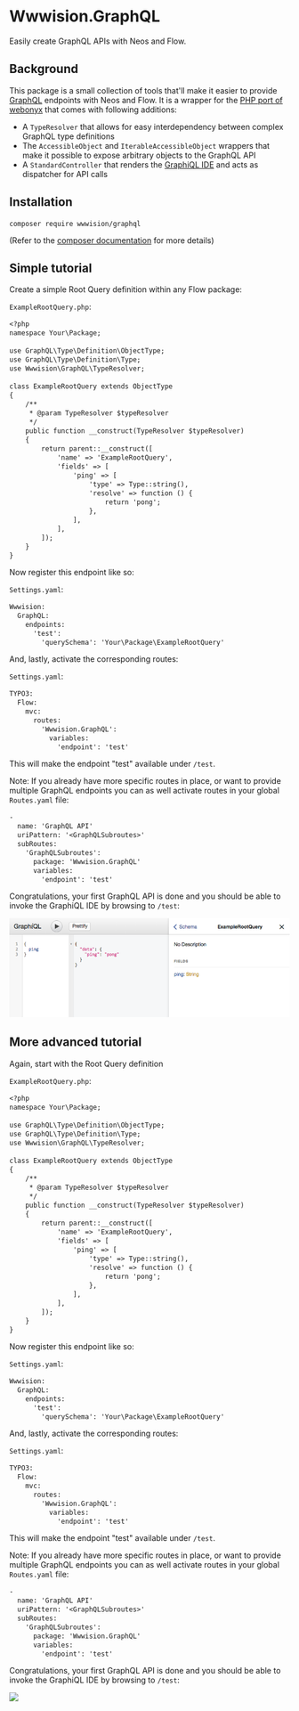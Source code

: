 # Wwwision.GraphQL

Easily create GraphQL APIs with Neos and Flow.

## Background

This package is a small collection of tools that'll make it easier to provide [GraphQL](http://graphql.org/) endpoints
with Neos and Flow.
It is a wrapper for the [PHP port of webonyx](https://github.com/webonyx/graphql-php) that comes with following additions:

* A `TypeResolver` that allows for easy interdependency between complex GraphQL type definitions
* The `AccessibleObject` and `IterableAccessibleObject` wrappers that make it possible to expose arbitrary objects to
  the GraphQL API
* A `StandardController` that renders the [GraphiQL IDE](https://github.com/graphql/graphiql) and acts as dispatcher
  for API calls

## Installation

```
composer require wwwision/graphql
```

(Refer to the [composer documentation](https://getcomposer.org/doc/) for more details)

## Simple tutorial

Create a simple Root Query definition within any Flow package:

`ExampleRootQuery.php`:

    <?php
    namespace Your\Package;
    
    use GraphQL\Type\Definition\ObjectType;
    use GraphQL\Type\Definition\Type;
    use Wwwision\GraphQL\TypeResolver;
    
    class ExampleRootQuery extends ObjectType
    {
        /**
         * @param TypeResolver $typeResolver
         */
        public function __construct(TypeResolver $typeResolver)
        {
            return parent::__construct([
                'name' => 'ExampleRootQuery',
                'fields' => [
                    'ping' => [
                        'type' => Type::string(),
                        'resolve' => function () {
                            return 'pong';
                        },
                    ],
                ],
            ]);
        }
    }

Now register this endpoint like so:

`Settings.yaml`:

    Wwwision:
      GraphQL:
        endpoints:
          'test':
            'querySchema': 'Your\Package\ExampleRootQuery'

And, lastly, activate the corresponding routes:

`Settings.yaml`:

    TYPO3:
      Flow:
        mvc:
          routes:
            'Wwwision.GraphQL':
              variables:
                'endpoint': 'test'

This will make the endpoint "test" available under `/test`.

Note: If you already have more specific routes in place, or want to provide multiple GraphQL endpoints you can as well
activate routes in your global `Routes.yaml` file:

    -
      name: 'GraphQL API'
      uriPattern: '<GraphQLSubroutes>'
      subRoutes:
        'GraphQLSubroutes':
          package: 'Wwwision.GraphQL'
          variables:
            'endpoint': 'test'

Congratulations, your first GraphQL API is done and you should be able to invoke the GraphiQL IDE by browsing to `/test`:

![](graphiql.png)


## More advanced tutorial

Again, start with the Root Query definition

`ExampleRootQuery.php`:

    <?php
    namespace Your\Package;
    
    use GraphQL\Type\Definition\ObjectType;
    use GraphQL\Type\Definition\Type;
    use Wwwision\GraphQL\TypeResolver;
    
    class ExampleRootQuery extends ObjectType
    {
        /**
         * @param TypeResolver $typeResolver
         */
        public function __construct(TypeResolver $typeResolver)
        {
            return parent::__construct([
                'name' => 'ExampleRootQuery',
                'fields' => [
                    'ping' => [
                        'type' => Type::string(),
                        'resolve' => function () {
                            return 'pong';
                        },
                    ],
                ],
            ]);
        }
    }

Now register this endpoint like so:

`Settings.yaml`:

    Wwwision:
      GraphQL:
        endpoints:
          'test':
            'querySchema': 'Your\Package\ExampleRootQuery'

And, lastly, activate the corresponding routes:

`Settings.yaml`:

    TYPO3:
      Flow:
        mvc:
          routes:
            'Wwwision.GraphQL':
              variables:
                'endpoint': 'test'

This will make the endpoint "test" available under `/test`.

Note: If you already have more specific routes in place, or want to provide multiple GraphQL endpoints you can as well
activate routes in your global `Routes.yaml` file:

    -
      name: 'GraphQL API'
      uriPattern: '<GraphQLSubroutes>'
      subRoutes:
        'GraphQLSubroutes':
          package: 'Wwwision.GraphQL'
          variables:
            'endpoint': 'test'

Congratulations, your first GraphQL API is done and you should be able to invoke the GraphiQL IDE by browsing to `/test`:

![](graphiql_01.png)